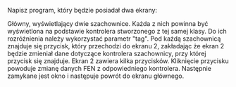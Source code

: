 Napisz program, który będzie posiadał dwa ekrany:

Główny, wyświetlający dwie szachownice. 
Każda z nich powinna być wyświetlona na podstawie kontrolera stworzonego z tej samej klasy. Do ich rozróżnienia należy wykorzystać parametr "tag". 
Pod każdą szachownicą znajduje się przycisk, który przechodzi do ekranu 2, zakładając że ekran 2 będzie zmieniał dane dotyczące kontrolera szachownicy, przy której przycisk się znajduje.
Ekran 2 zawiera kilka przycisków. 
Kliknięcie przycisku powoduje zmianę danych FEN z odpowiedniego kontrolera. 
Następnie zamykane jest okno i następuje powrót do ekranu głównego.
